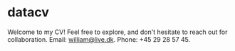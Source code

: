 # datacv
Welcome to my CV! Feel free to explore, and don't hesitate to reach out for collaboration. Email: william@live.dk. Phone: +45 29 28 57 45.
